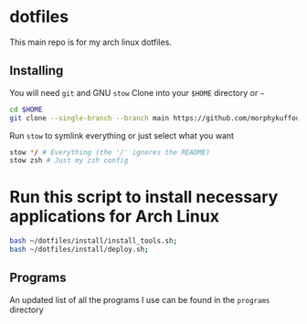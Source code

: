 # dotfiles  
This main repo is for my arch linux dotfiles.

## Installing

You will need `git` and GNU `stow`
Clone into your `$HOME` directory or `~`

```bash
cd $HOME
git clone --single-branch --branch main https://github.com/morphykuffour/dotfiles.git 
```

Run `stow` to symlink everything or just select what you want

```bash
stow */ # Everything (the '/' ignores the README)
stow zsh # Just my zsh config
```

# Run this script to install necessary applications for Arch Linux

```bash
bash ~/dotfiles/install/install_tools.sh;
bash ~/dotfiles/install/deploy.sh;

```
## Programs

An updated list of all the programs I use can be found in the `programs` directory
